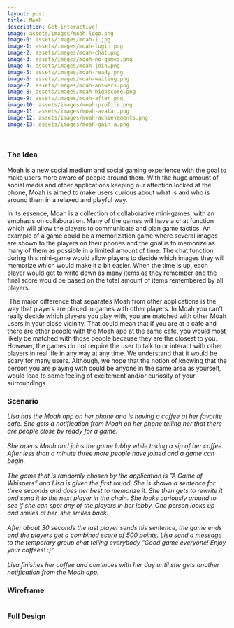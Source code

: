 ```yaml
---
layout: post
title: Moah
description: Get interactive!
image: assets/images/moah-logo.png
image-0: assets/images/moah-1.jpg
image-1: assets/images/moah-login.png
image-2: assets/images/moah-chat.png
image-3: assets/images/moah-no-games.png
image-4: assets/images/moah-join.png
image-5: assets/images/moah-ready.png
image-6: assets/images/moah-waiting.png
image-7: assets/images/moah-answers.png
image-8: assets/images/moah-highscore.png
image-9: assets/images/moah-after.png
image-10: assets/images/moah-profile.png
image-11: assets/images/moah-avatar.png
image-12: assets/images/moah-achievements.png
image-13: assets/images/moah-gain-a.png
---
```


<p><span class="image left"><img src="{{ site.baseurl }}/{{ page.image-1 }}" alt="" /></span><h3>The Idea</h3>
Moah is a new social medium and social gaming experience with the goal to make users more aware of people around them. With the huge amount of social media and other applications keeping our attention locked at the phone, Moah is aimed to make users curious about what is and who is around them in a relaxed and playful way.</p>
In its essence, Moah is a collection of collaborative mini-games, with an emphasis on collaboration. Many of the games will have a chat function which will allow the players to communicate and plan game tactics. An example of a game could be a memorization game where several images are shown to the players on their phones and the goal is to memorize as many of them as possible in a limited amount of time. The chat function during this mini-game would allow players to decide which images they will memorize which would make it a bit easier. When the time is up, each player would get to write down as many items as they remember and the final score would be based on the total amount of items remembered by all players.
<p><span class="image right"><img src="{{ site.baseurl }}/{{ page.image-2 }}" alt="" /></span>
The major difference that separates Moah from other applications is the way that players are placed in games with other players. In Moah you can’t really decide which players you play with, you are matched with other Moah users in your close vicinity. That could mean that if you are at a cafe and there are other people with the Moah app at the same cafe, you would most likely be matched with those people because they are the closest to you. However, the games do not require the user to talk to or interact with other players in real life in any way at any time. We understand that it would be scary for many users. Although, we hope that the notion of knowing that the person you are playing with could be anyone in the same area as yourself, would lead to some feeling of excitement and/or curiosity of your surroundings.
</p>

<h3>Scenario</h3>
<p>
<i>Lisa has the Moah app on her phone and is having a coffee at her favorite cafe. She gets a notification from Moah on her phone telling her that there are people close by ready for a game. 
<br><br>
She opens Moah and joins the game lobby while taking a sip of her coffee. After less than a minute three more people have joined and a game can begin.
<br><br>
The game that is randomly chosen by the application is ”A Game of Whispers” and Lisa is given the first round. She is shown a sentence for three seconds and does her best to memorize it. She then gets to rewrite it and send it to the next player in the chain. She looks curiously around to see if she can spot any of the players in her lobby. One person looks up and smiles at her, she smiles back. 
<br><br>
After about 30 seconds the last player sends his sentence, the game ends and the players get a combined score of 500 points. Lisa send a message to the temporary group chat telling everybody ”Good game everyone! Enjoy your coffees! :)”
<br><br>
Lisa finishes her coffee and continues with her day until she gets another notification from the Moah app.</i></p>

<h3>Wireframe</h3>
<span class="image main"><img src="{{ site.baseurl }}/{{ page.image-0 }}" alt="" /></span>

<h3>Full Design</h3>
<div class="box alt">
	<div class="row 50% uniform">
		<div class="4u"><span class="image fit"><img src="{{ site.baseurl }}/{{ page.image-1 }}" alt="" /></span></div>
		<div class="4u"><span class="image fit"><img src="{{ site.baseurl }}/{{ page.image-3 }}" alt="" /></span></div>
		<div class="4u$"><span class="image fit"><img src="{{ site.baseurl }}/{{ page.image-4 }}" alt="" /></span></div>
		<!-- Break -->
		<div class="4u"><span class="image fit"><img src="{{ site.baseurl }}/{{ page.image-5 }}" alt="" /></span></div>
		<div class="4u"><span class="image fit"><img src="{{ site.baseurl }}/{{ page.image-6 }}" alt="" /></span></div>
		<div class="4u$"><span class="image fit"><img src="{{ site.baseurl }}/{{ page.image-2 }}" alt="" /></span></div>
		<!-- Break -->
        <div class="4u"><span class="image fit"><img src="{{ site.baseurl }}/{{ page.image-7 }}" alt="" /></span></div>
        <div class="4u"><span class="image fit"><img src="{{ site.baseurl }}/{{ page.image-8 }}" alt="" /></span></div>
        <div class="4u"><span class="image fit"><img src="{{ site.baseurl }}/{{ page.image-9 }}" alt="" /></span></div>
        <!-- Break -->
        <div class="4u"><span class="image fit"><img src="{{ site.baseurl }}/{{ page.image-10 }}" alt="" /></span></div>
		<div class="4u"><span class="image fit"><img src="{{ site.baseurl }}/{{ page.image-11 }}" alt="" /></span></div>
        <div class="4u$"><span class="image fit"><img src="{{ site.baseurl }}/{{ page.image-12 }}" alt="" /></span></div>
        <!-- Break -->
        <div class="4u"><span class="image fit"><img src="{{ site.baseurl }}/{{ page.image-13 }}" alt="" /></span></div>
	</div>
</div>